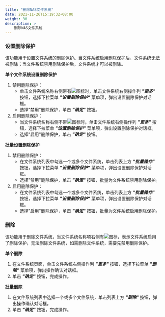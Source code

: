 ```yaml
---
title: "删除NAS文件系统"
date: 2021-11-26T15:19:32+08:00
weight: 30
description: >
    删除NAS文件系统
---
```


### 设置删除保护

该功能用于设置文件系统的删除保护。当文件系统启用删除保护后，文件系统无法被删除；当文件系统禁用删除保护后，文件系统才可以被删除。

**单个文件系统设置删除保护**

1. 禁用删除保护：
    - 单击文件系统名称右侧带有![](../../../images/computing/delprotect1.png)图标时，单击文件系统右侧操作列 **_"更多"_** 按钮，选择下拉菜单 **_"设置删除保护"_** 菜单项，弹出设置删除保护对话框。
    - 选择"禁用"删除保护，单击 **_"确定"_** 按钮。
2. 启用删除保护：
    - 当文件系统名称右侧不带![](../../../images/computing/delprotect1.png)图标时，单击文件系统右侧操作列 **_"更多"_** 按钮，选择下拉菜单 **_"设置删除保护"_** 菜单项，弹出设置删除保护对话框。
    - 选择"启用"删除保护，单击 **_"确定"_** 按钮。

**批量设置删除保护**

1. 禁用删除保护：
    - 在文件系统列表中勾选一个或多个文件系统，单击列表上方 **_"批量操作"_** 按钮，选择下拉菜单 **_"设置删除保护"_** 菜单项，弹出设置删除保护对话框。
    - 选择"禁用"删除保护，单击 **_"确定"_** 按钮，批量为文件系统禁用删除保护。
2. 启用删除保护：
    - 在文件系统列表中勾选一个或多个文件系统，单击列表上方 **_"批量操作"_** 按钮，选择下拉菜单 **_"设置删除保护"_** 菜单项，弹出设置删除保护对话框。
    - 选择"启用"删除保护，单击 **_"确定"_** 按钮，批量为文件系统启用删除保护。

### 删除

该功能用于删除文件系统，当文件系统名称项右侧有![](../../../images/computing/delprotect1.png)图标，表示文件系统启用了删除保护，无法删除文件系统，如需删除文件系统，需要先禁用删除保护。

**单个删除**

1. 在文件系统页面，单击文件系统右侧操作列 **_"更多"_** 按钮，选择下拉菜单 **_"删除"_** 菜单项，弹出操作确认对话框。
2. 单击 **_"确定"_** 按钮，完成操作。

**批量删除**

1. 在文件系统列表中选择一个或多个文件系统，单击列表上方 **_"删除"_** 按钮，弹出操作确认对话框。
2. 单击 **_"确定"_** 按钮，完成操作。